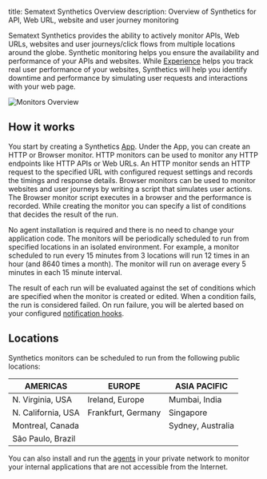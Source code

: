 title: Sematext Synthetics Overview
description: Overview of Synthetics for API, Web URL, website and user journey monitoring

Sematext Synthetics provides the ability to actively monitor APIs, Web URLs, websites and user journeys/click flows from multiple locations around the globe. Synthetic monitoring helps you ensure the availability and performance of your APIs and websites. While [Experience](/docs/experience) helps you track real user performance of your websites, Synthetics will help you identify downtime and performance by simulating user requests and interactions with your web page. 

<img
  class="content-modal-image"
  alt="Monitors Overview"
  src="/docs/images/synthetics/monitors-overview.png"
  title="Monitors Overview"
/>

## How it works

You start by creating a Synthetics [App](/docs/guide/app-guide/). Under the App, you can create an HTTP or Browser monitor. HTTP monitors can be used to monitor any HTTP endpoints like HTTP APIs or Web URLs. An HTTP monitor sends an HTTP request to the specified URL with configured request settings and records the timings and response details. Browser monitors can be used to monitor websites and user journeys by writing a script that simulates user actions. The Browser monitor script executes in a browser and the performance is recorded. While creating the monitor you can specify a list of conditions that decides the result of the run.

No agent installation is required and there is no need to change your application code. The monitors will be periodically scheduled to run from specified locations in an isolated environment. For example, a monitor scheduled to run every 15 minutes from 3 locations will run 12 times in an hour (and 8640 times a month). The monitor will run on average every 5 minutes in each 15 minute interval.

The result of each run will be evaluated against the set of conditions which are specified when the monitor is created or edited. When a condition fails, the run is considered failed. On run failure, you will be alerted based on your configured [notification hooks](/docs/alerts/alert-notifications/).


## Locations

Synthetics monitors can be scheduled to run from the following public locations:

| AMERICAS  | EUROPE  | ASIA PACIFIC  |
|---|---|---|
| N. Virginia, USA  |  Ireland, Europe | Mumbai, India  |
| N. California, USA  |  Frankfurt, Germany | Singapore  |
| Montreal, Canada  |   | Sydney, Australia  |
| São Paulo, Brazil  |   |   |



You can also install and run the [agents](/docs/synthetics/private-locations) in your private network to monitor your internal applications that are not accessible from the Internet.
